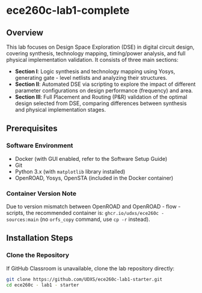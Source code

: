 # ece260c-lab1-complete

## Overview
This lab focuses on Design Space Exploration (DSE) in digital circuit design, covering synthesis, technology mapping, timing/power analysis, and full physical implementation validation. It consists of three main sections:

- **Section I**: Logic synthesis and technology mapping using Yosys, generating gate - level netlists and analyzing their structures.
- **Section II**: Automated DSE via scripting to explore the impact of different parameter configurations on design performance (frequency) and area.
- **Section III**: Full Placement and Routing (P&R) validation of the optimal design selected from DSE, comparing differences between synthesis and physical implementation stages.

## Prerequisites

### Software Environment
- Docker (with GUI enabled, refer to the Software Setup Guide)
- Git
- Python 3.x (with `matplotlib` library installed)
- OpenROAD, Yosys, OpenSTA (included in the Docker container)

### Container Version Note
Due to version mismatch between OpenROAD and OpenROAD - flow - scripts, the recommended container is: `ghcr.io/udxs/ece260c - sources:main` (no `orfs_copy` command, use `cp -r` instead).

## Installation Steps

### Clone the Repository
If GitHub Classroom is unavailable, clone the lab repository directly:
```bash
git clone https://github.com/UDXS/ece260c-lab1-starter.git
cd ece260c - lab1 - starter
